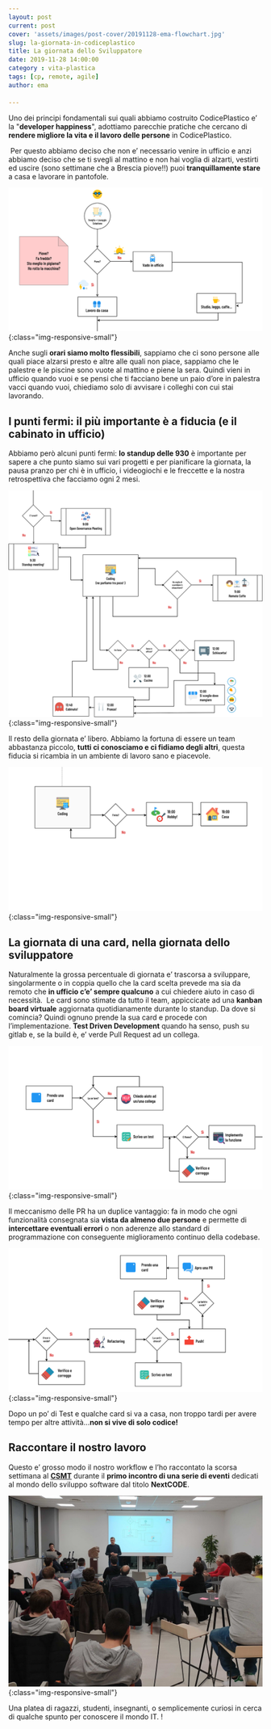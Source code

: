 ```yaml
---
layout: post
current: post
cover: 'assets/images/post-cover/20191128-ema-flowchart.jpg'
slug: la-giornata-in-codiceplastico
title: La giornata dello Sviluppatore
date: 2019-11-28 14:00:00
category : vita-plastica
tags: [cp, remote, agile]
author: ema 

---
```


Uno dei principi fondamentali sui quali abbiamo costruito CodicePlastico e’ la "**developer happiness**", adottiamo parecchie pratiche che cercano di **rendere migliore la vita e il lavoro delle persone** in CodicePlastico.  

​
Per questo abbiamo deciso che non e’ necessario venire in ufficio e anzi abbiamo deciso che se ti svegli al mattino e non hai voglia di alzarti, vestirti ed uscire (sono settimane che a Brescia piove!!) puoi **tranquillamente stare** a casa e lavorare in pantofole.

![Flow1](/assets/images/2019-11-28-Frame_1.png){:class="img-responsive-small"}

Anche sugli **orari siamo molto flessibili**, sappiamo che ci sono persone alle quali piace alzarsi presto e altre alle quali non piace, sappiamo che le palestre e le piscine sono vuote al mattino e piene la sera. Quindi vieni in ufficio quando vuoi e se pensi che ti facciano bene un paio d’ore in palestra vacci quando vuoi, chiediamo solo di avvisare i colleghi con cui stai lavorando.  

## I punti fermi: il più importante è a fiducia (e il cabinato in ufficio)
Abbiamo però alcuni punti fermi: **lo standup delle 930** è importante per sapere a che punto siamo sui vari progetti e per pianificare la giornata, la pausa pranzo per chi è in ufficio, i videogiochi e le freccette e la nostra retrospettiva che facciamo ogni 2 mesi.

![Flow2](/assets/images/2019-11-28-Frame_2.png){:class="img-responsive-small"}

Il resto della giornata e’ libero. Abbiamo la fortuna di essere un team abbastanza piccolo, **tutti ci conosciamo e ci fidiamo degli altri**, questa fiducia si ricambia in un ambiente di lavoro sano e piacevole.

![Flow3](/assets/images/2019-11-28-Frame_3.png){:class="img-responsive-small"}

## La giornata di una card, nella giornata dello sviluppatore

Naturalmente la grossa percentuale di giornata e’ trascorsa a sviluppare, singolarmente o in coppia quello che la card scelta prevede ma sia da remoto che **in ufficio c’e’ sempre qualcuno** a cui chiedere aiuto in caso di necessità.
​
Le card sono stimate da tutto il team, appiccicate ad una **kanban board virtuale** aggiornata quotidianamente durante lo standup.
Da dove si comincia? Quindi ognuno prende la sua card e procede con l’implementazione.
**Test Driven Development** quando ha senso, push su gitlab e, se la build è, e’ verde Pull Request ad un collega.

![Flow4](/assets/images/2019-11-28-Frame_4.png){:class="img-responsive-small"}

Il meccanismo delle PR ha un duplice vantaggio: fa in modo che ogni funzionalità consegnata sia **vista da almeno due persone** e permette di **intercettare eventuali errori** o non aderenze allo standard di programmazione con conseguente miglioramento continuo della codebase.

![Flow5](/assets/images/2019-11-28-Frame_5.png){:class="img-responsive-small"}

Dopo un po’ di Test e qualche card si va a casa, non troppo tardi per avere tempo per altre attività...**non si vive di solo codice!**

## ​Raccontare il nostro lavoro
Questo e’ grosso modo il nostro workflow e l’ho raccontato la scorsa settimana al **[CSMT](https://www.csmt.it)** durante il **primo incontro di una serie di eventi** dedicati al mondo dello sviluppo software dal titolo **NextCODE**.

![Flow1](/assets/images/2019-11-28-NextCode.jpg){:class="img-responsive-small"}

Una platea di ragazzi, studenti, insegnanti, o semplicemente curiosi in cerca di qualche spunto per conoscere il mondo IT. !



